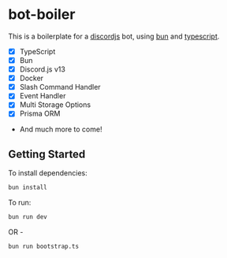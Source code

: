 # bot-boiler

This is a boilerplate for a [discordjs](https://discord.js.org/) bot, using [bun](https://bun.sh/) and [typescript](https://www.typescriptlang.org/).

- [x] TypeScript
- [x] Bun
- [x] Discord.js v13
- [x] Docker
- [x] Slash Command Handler
- [x] Event Handler
- [x] Multi Storage Options
- [x] Prisma ORM
- And much more to come!

## Getting Started

To install dependencies:

```bash
bun install
```

To run:

```bash
bun run dev
```

OR -
```bash
bun run bootstrap.ts
```
